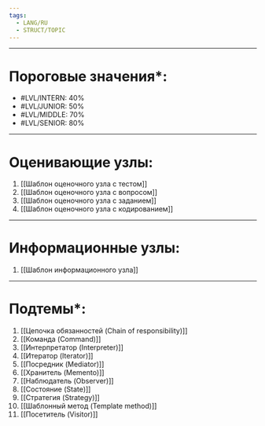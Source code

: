 ```yaml
---
tags:
  - LANG/RU
  - STRUCT/TOPIC
---
```

---
# Пороговые значения*:
+ #LVL/INTERN: 40%
+ #LVL/JUNIOR: 50%
+ #LVL/MIDDLE: 70%
+ #LVL/SENIOR: 80%
---
# Оценивающие узлы:
1. [[Шаблон оценочного узла c тестом]]
2. [[Шаблон оценочного узла c вопросом]]
3. [[Шаблон оценочного узла c заданием]]
4. [[Шаблон оценочного узла c кодированием]]
---
# Информационные узлы:
1. [[Шаблон информационного узла]]
---
# Подтемы*:
1. [[Цепочка обязанностей (Chain of responsibility)]]
2. [[Команда (Command)]]
3. [[Интерпретатор (Interpreter)]]
4. [[Итератор (Iterator)]]
5. [[Посредник (Mediator)]]
6. [[Хранитель (Memento)]]
7. [[Наблюдатель (Observer)]]
8. [[Состояние (State)]]
9. [[Стратегия (Strategy)]]
10. [[Шаблонный метод (Template method)]]
11. [[Посетитель (Visitor)]]
